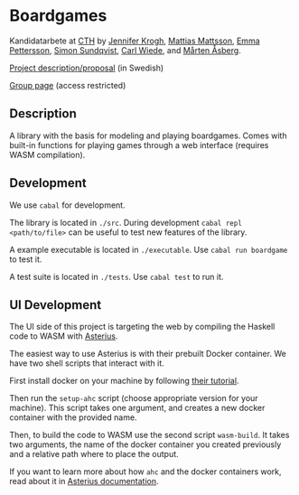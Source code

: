 # Boardgames

Kandidatarbete at [CTH](https://www.chalmers.se/) by [Jennifer Krogh](https://github.com/jenniferkrogh),
[Mattias Mattsson](https://github.com/matmat), [Emma Pettersson](https://github.com/emmouto),
[Simon Sundqvist](https://github.com/Zinfour), [Carl Wiede](https://github.com/carlwiede),
and [Mårten Åsberg](https://github.com/89netraM).

[Project description/proposal](https://www.chalmers.se/SiteCollectionDocuments/CSE/Kandidatprojekt2021/Datx02-21-06_Spr%C3%A5k_br%C3%A4dspel.pdf)
(in Swedish)

[Group page](https://chalmers.instructure.com/groups/69903/wiki)
(access restricted)

## Description

A library with the basis for modeling and playing boardgames. Comes with
built-in functions for playing games through a web interface (requires WASM
compilation).

## Development

We use `cabal` for development.

The library is located in `./src`. During development
`cabal repl <path/to/file>` can be useful to test new features of the library.

A example executable is located in `./executable`. Use `cabal run boardgame` to
test it.

A test suite is located in `./tests`. Use `cabal test` to run it.

## UI Development

The UI side of this project is targeting the web by compiling the Haskell code
to WASM with [Asterius](https://github.com/tweag/asterius/).

The easiest way to use Asterius is with their prebuilt Docker container. We have
two shell scripts that interact with it.

First install docker on your machine by following [their tutorial](https://docs.docker.com/get-started/).

Then run the `setup-ahc` script (choose appropriate version for your machine).
This script takes one argument, and creates a new docker container with the
provided name.

Then, to build the code to WASM use the second script `wasm-build`. It takes two
arguments, the name of the docker container you created previously and a
relative path where to place the output.

If you want to learn more about how `ahc` and the docker containers work, read
about it in [Asterius documentation](https://asterius.netlify.app/).
